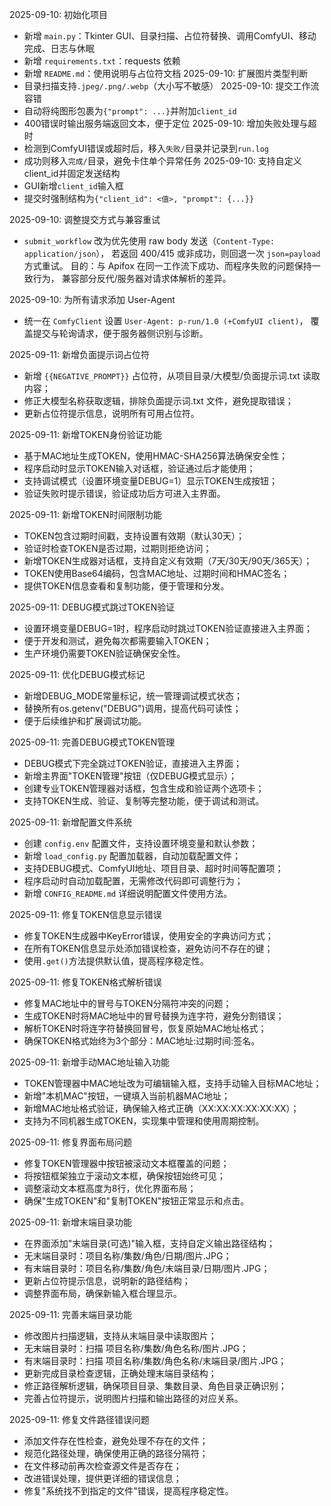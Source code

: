 2025-09-10: 初始化项目
- 新增 `main.py`：Tkinter GUI、目录扫描、占位符替换、调用ComfyUI、移动完成、日志与休眠
- 新增 `requirements.txt`：requests 依赖
- 新增 `README.md`：使用说明与占位符文档
2025-09-10: 扩展图片类型判断
- 目录扫描支持`.jpeg/.png/.webp`（大小写不敏感）
2025-09-10: 提交工作流容错
- 自动将纯图形包裹为`{"prompt": ...}`并附加`client_id`
- 400错误时输出服务端返回文本，便于定位
2025-09-10: 增加失败处理与超时
- 检测到ComfyUI错误或超时后，移入`失败/`目录并记录到`run.log`
- 成功则移入`完成/`目录，避免卡住单个异常任务
2025-09-10: 支持自定义client_id并固定发送结构
- GUI新增`client_id`输入框
- 提交时强制结构为`{"client_id": <值>, "prompt": {...}}`

2025-09-10: 调整提交方式与兼容重试
- `submit_workflow` 改为优先使用 raw body 发送（`Content-Type: application/json`），
  若返回 400/415 或非成功，则回退一次 `json=payload` 方式重试。
  目的：与 Apifox 在同一工作流下成功、而程序失败的问题保持一致行为，
  兼容部分反代/服务器对请求体解析的差异。

2025-09-10: 为所有请求添加 User-Agent
- 统一在 `ComfyClient` 设置 `User-Agent: p-run/1.0 (+ComfyUI client)`，
  覆盖提交与轮询请求，便于服务器侧识别与诊断。

2025-09-11: 新增负面提示词占位符
- 新增 `{{NEGATIVE_PROMPT}}` 占位符，从项目目录/大模型/负面提示词.txt 读取内容；
- 修正大模型名称获取逻辑，排除负面提示词.txt 文件，避免提取错误；
- 更新占位符提示信息，说明所有可用占位符。

2025-09-11: 新增TOKEN身份验证功能
- 基于MAC地址生成TOKEN，使用HMAC-SHA256算法确保安全性；
- 程序启动时显示TOKEN输入对话框，验证通过后才能使用；
- 支持调试模式（设置环境变量DEBUG=1）显示TOKEN生成按钮；
- 验证失败时提示错误，验证成功后方可进入主界面。

2025-09-11: 新增TOKEN时间限制功能
- TOKEN包含过期时间戳，支持设置有效期（默认30天）；
- 验证时检查TOKEN是否过期，过期则拒绝访问；
- 新增TOKEN生成器对话框，支持自定义有效期（7天/30天/90天/365天）；
- TOKEN使用Base64编码，包含MAC地址、过期时间和HMAC签名；
- 提供TOKEN信息查看和复制功能，便于管理和分发。

2025-09-11: DEBUG模式跳过TOKEN验证
- 设置环境变量DEBUG=1时，程序启动时跳过TOKEN验证直接进入主界面；
- 便于开发和测试，避免每次都需要输入TOKEN；
- 生产环境仍需要TOKEN验证确保安全性。

2025-09-11: 优化DEBUG模式标记
- 新增DEBUG_MODE常量标记，统一管理调试模式状态；
- 替换所有os.getenv("DEBUG")调用，提高代码可读性；
- 便于后续维护和扩展调试功能。

2025-09-11: 完善DEBUG模式TOKEN管理
- DEBUG模式下完全跳过TOKEN验证，直接进入主界面；
- 新增主界面"TOKEN管理"按钮（仅DEBUG模式显示）；
- 创建专业TOKEN管理器对话框，包含生成和验证两个选项卡；
- 支持TOKEN生成、验证、复制等完整功能，便于调试和测试。

2025-09-11: 新增配置文件系统
- 创建 `config.env` 配置文件，支持设置环境变量和默认参数；
- 新增 `load_config.py` 配置加载器，自动加载配置文件；
- 支持DEBUG模式、ComfyUI地址、项目目录、超时时间等配置项；
- 程序启动时自动加载配置，无需修改代码即可调整行为；
- 新增 `CONFIG_README.md` 详细说明配置文件使用方法。

2025-09-11: 修复TOKEN信息显示错误
- 修复TOKEN生成器中KeyError错误，使用安全的字典访问方式；
- 在所有TOKEN信息显示处添加错误检查，避免访问不存在的键；
- 使用`.get()`方法提供默认值，提高程序稳定性。

2025-09-11: 修复TOKEN格式解析错误
- 修复MAC地址中的冒号与TOKEN分隔符冲突的问题；
- 生成TOKEN时将MAC地址中的冒号替换为连字符，避免分割错误；
- 解析TOKEN时将连字符替换回冒号，恢复原始MAC地址格式；
- 确保TOKEN格式始终为3个部分：MAC地址:过期时间:签名。

2025-09-11: 新增手动MAC地址输入功能
- TOKEN管理器中MAC地址改为可编辑输入框，支持手动输入目标MAC地址；
- 新增"本机MAC"按钮，一键填入当前机器MAC地址；
- 新增MAC地址格式验证，确保输入格式正确（XX:XX:XX:XX:XX:XX）；
- 支持为不同机器生成TOKEN，实现集中管理和使用周期控制。

2025-09-11: 修复界面布局问题
- 修复TOKEN管理器中按钮被滚动文本框覆盖的问题；
- 将按钮框架独立于滚动文本框，确保按钮始终可见；
- 调整滚动文本框高度为8行，优化界面布局；
- 确保"生成TOKEN"和"复制TOKEN"按钮正常显示和点击。

2025-09-11: 新增末端目录功能
- 在界面添加"末端目录(可选)"输入框，支持自定义输出路径结构；
- 无末端目录时：项目名称/集数/角色/日期/图片.JPG；
- 有末端目录时：项目名称/集数/角色/末端目录/日期/图片.JPG；
- 更新占位符提示信息，说明新的路径结构；
- 调整界面布局，确保新输入框合理显示。

2025-09-11: 完善末端目录功能
- 修改图片扫描逻辑，支持从末端目录中读取图片；
- 无末端目录时：扫描 项目名称/集数/角色名称/图片.JPG；
- 有末端目录时：扫描 项目名称/集数/角色名称/末端目录/图片.JPG；
- 更新完成目录检查逻辑，正确处理末端目录结构；
- 修正路径解析逻辑，确保项目目录、集数目录、角色目录正确识别；
- 完善占位符提示，说明图片扫描和输出路径的对应关系。

2025-09-11: 修复文件路径错误问题
- 添加文件存在性检查，避免处理不存在的文件；
- 规范化路径处理，确保使用正确的路径分隔符；
- 在文件移动前再次检查源文件是否存在；
- 改进错误处理，提供更详细的错误信息；
- 修复"系统找不到指定的文件"错误，提高程序稳定性。

